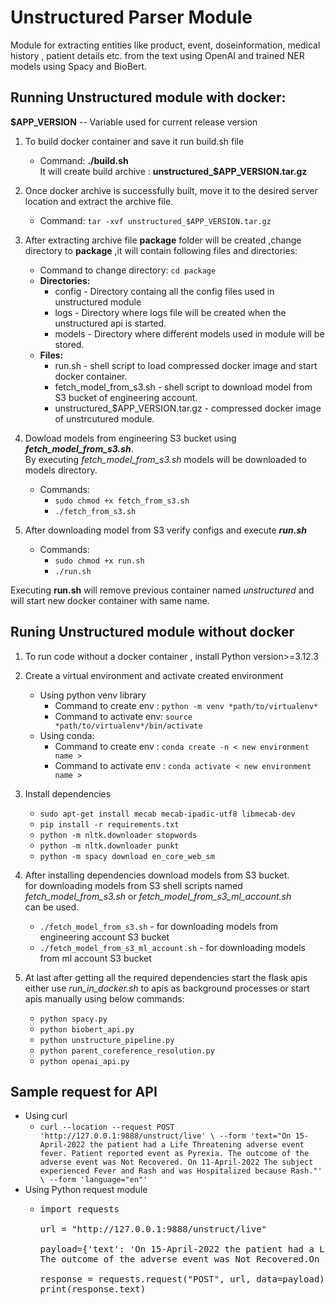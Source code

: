 # Unstructured Parser Module

Module for extracting entities like product, event, doseinformation, medical history , patient details etc. from the text using OpenAI and trained NER models using Spacy and  BioBert. 

## Running Unstructured module with docker:

**$APP_VERSION** -- Variable used for current release version

1. To build docker container and save it run build.sh file
   * Command: **./build.sh**</br>
	It will create build archive : **unstructured_$APP_VERSION.tar.gz** </br>
	
2. Once docker archive is successfully built, move it to the desired server location and extract the archive file.
	* Command: `tar -xvf unstructured_$APP_VERSION.tar.gz`
3. After extracting archive file **package** folder will be created ,change directory to **package** ,it will contain following files and directories:
    * Command to change directory: `cd package`
    * **Directories:**
      * config - Directory containg all the config files used in unstructured module
      * logs - Directory where logs file will be created when the unstructured api is started.
      * models - Directory where different models used in module will be stored.
    * **Files:**
      * run.sh - shell script to load compressed docker image and start docker container.
      * fetch_model_from_s3.sh - shell script to download model from S3 bucket of engineering account.
      * unstructured_$APP_VERSION.tar.gz - compressed docker image of unstrcutured module.
5. Dowload models from engineering S3 bucket using **<i>fetch_model_from_s3.sh</i>**. <br>
   By executing <i>fetch_model_from_s3.sh</i> models will be downloaded to models directory.<br>
    * Commands:
      * `sudo chmod +x fetch_from_s3.sh`
      * `./fetch_from_s3.sh`
6. After downloading model from S3 verify configs and execute **<i>run.sh</i>**
    * Commands:
      * `sudo chmod +x run.sh`
      * `./run.sh`

Executing **run.sh** will remove previous container named <i>unstructured</i> and will start new docker container with same name.
  
## Runing Unstructured module without docker
1. To run code without a docker container , install Python version>=3.12.3
2. Create a virtual environment and activate created environment
    * Using python venv library
      	* Command to create env : `python -m venv *path/to/virtualenv*` <br>
      	* Command to activate env: `source *path/to/virtualenv*/bin/activate` <br>
    * Using conda:
      	* Command to create env : `conda create -n < new environment name >`
      	* Command to activate env : `conda activate < new environment name >`

3. Install dependencies
    * `sudo apt-get install mecab mecab-ipadic-utf8 libmecab-dev`
    * `pip install -r requirements.txt`
    * `python -m nltk.downloader stopwords`
    * `python -m nltk.downloader punkt`
    * `python -m spacy download en_core_web_sm`

4. After installing dependencies download models from S3 bucket.
     <br>for downloading models from S3 shell scripts named <i>fetch_model_from_s3.sh </i> or <i>fetch_model_from_s3_ml_account.sh </i> <br>
      can be used.
    * `./fetch_model_from_s3.sh` - for downloading models from engineering account S3 bucket
    * `./fetch_model_from_s3_ml_account.sh` - for downloading models from ml account S3 bucket
5. At last after getting all the required dependencies start the flask apis either use <i>run_in_docker.sh</i> to apis as background processes or 
  start apis manually using below commands:
    * `python spacy.py`
    * `python biobert_api.py`
    * `python unstructure_pipeline.py`
    * `python parent_coreference_resolution.py`
    * `python openai_api.py`

## Sample request for API 
* Using curl
	* `curl --location --request POST 'http://127.0.0.1:9888/unstruct/live' \
--form 'text="On 15-April-2022 the patient had a Life Threatening adverse event fever. Patient reported event as Pyrexia.
The outcome of the adverse event was Not Recovered.
On 11-April-2022 The subject experienced Fever and Rash and was Hospitalized because Rash."' \
--form 'language="en"'`
* Using Python request module
	* <pre>import requests <br>
	  url = "http://127.0.0.1:9888/unstruct/live"<br>
	  payload={'text': 'On 15-April-2022 the patient had a Life Threatening adverse event fever. Patient reported event as Pyrexia.
	  The outcome of the adverse event was Not Recovered.On 11-April-2022 The subject experienced Fever and Rash and was Hospitalized because Rash.', 'language': 'en'}
	  
	  response = requests.request("POST", url, data=payload)
	  print(response.text)</pre>
